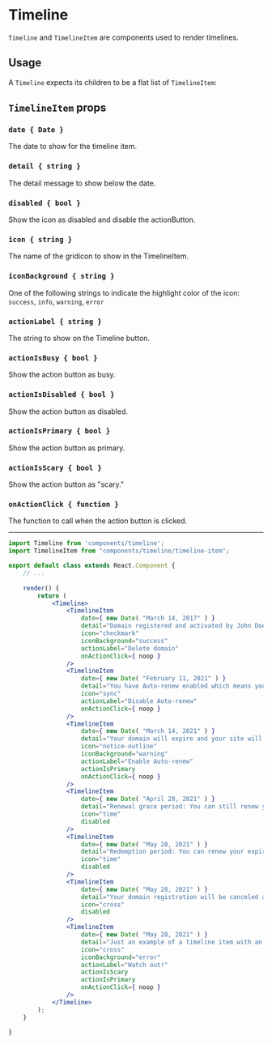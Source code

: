 Timeline
========

`Timeline` and `TimelineItem` are components used to render timelines.

## Usage

A `Timeline` expects its children to be a flat list of `TimelineItem`:

## `TimelineItem` props

### `date { Date }`

The date to show for the timeline item.

### `detail { string }`

The detail message to show below the date.

### `disabled { bool }`

Show the icon as disabled and disable the actionButton.

### `icon { string }`

The name of the gridicon to show in the TimelineItem.

### `iconBackground { string }`

One of the following strings to indicate the highlight color of the icon: `success`, `info`, `warning`, `error`

### `actionLabel { string }`

The string to show on the Timeline button.

### `actionIsBusy { bool }`

Show the action button as busy.

### `actionIsDisabled { bool }`

Show the action button as disabled.

### `actionIsPrimary { bool }`

Show the action button as primary.

### `actionIsScary { bool }`

Show the action button as "scary."

### `onActionClick { function }`

The function to call when the action button is clicked.

---

```jsx
import Timeline from 'components/timeline';
import TimelineItem from "components/timeline/timeline-item";

export default class extends React.Component {
	// ...
	
	render() {
		return (
			<Timeline>
				<TimelineItem
					date={ new Date( "March 14, 2017" ) }
					detail="Domain registered and activated by John Doe"
					icon="checkmark"
					iconBackground="success"
					actionLabel="Delete domain"
					onActionClick={ noop }
				/>
				<TimelineItem
					date={ new Date( "February 11, 2021" ) }
					detail="You have Auto-renew enabled which means your domain will automatically be newed for you every year."
					icon="sync"
					actionLabel="Disable Auto-renew"
					onActionClick={ noop }
				/>
				<TimelineItem
					date={ new Date( "March 14, 2021" ) }
					detail="Your domain will expire and your site will not be accessible from this URL any longer. You can renew any time or turn on auto-renew."
					icon="notice-outline"
					iconBackground="warning"
					actionLabel="Enable Auto-renew"
					actionIsPrimary
					onActionClick={ noop }
				/>
				<TimelineItem
					date={ new Date( "April 28, 2021" ) }
					detail="Renewal grace period: You can still renew your expired domain at the standard rate during this period."
					icon="time"
					disabled
				/>
				<TimelineItem
					date={ new Date( "May 28, 2021" ) }
					detail="Redemption period: You can renew your expired domain with an extra fee of $80."
					icon="time"
					disabled
				/>
				<TimelineItem
					date={ new Date( "May 28, 2021" ) }
					detail="Your domain registration will be canceled and your domain will become publicly available for registration."
					icon="cross"
					disabled
				/>
				<TimelineItem
					date={ new Date( "May 28, 2021" ) }
					detail="Just an example of a timeline item with an error highlight."
					icon="cross"
					iconBackground="error"
					actionLabel="Watch out!"
					actionIsScary
					actionIsPrimary
					onActionClick={ noop }
				/>
			</Timeline>
		);
	}

}
```
